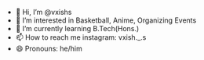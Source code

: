 - 👋 Hi, I’m @vxishs
- 👀 I’m interested in Basketball, Anime, Organizing Events
- 🌱 I’m currently learning B.Tech(Hons.)
- 📫 How to reach me instagram: vxish._.s
- 😄 Pronouns: he/him

